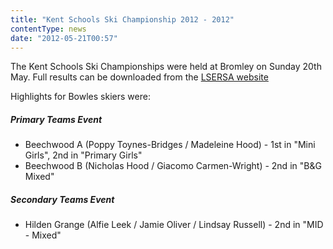 ```yaml
---
title: "Kent Schools Ski Championship 2012 - 2012"
contentType: news
date: "2012-05-21T00:57"
---
```


The Kent Schools Ski Championships were held at Bromley on Sunday 20th May. Full results can be
downloaded from the [LSERSA website](http://www.lsersa.org/races/2012/raks/index.html)

Highlights for Bowles skiers were:

##### Primary Teams Event
* Beechwood A (Poppy Toynes-Bridges / Madeleine Hood) - 1st in "Mini Girls", 2nd in "Primary Girls"
* Beechwood B (Nicholas Hood / Giacomo Carmen-Wright) - 2nd in "B&G Mixed"

##### Secondary Teams Event
* Hilden Grange (Alfie Leek / Jamie Oliver / Lindsay Russell) - 2nd in "MID - Mixed"
